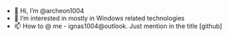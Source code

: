- 👋 Hi, I’m @archeon1004
- 👀 I’m interested in mostly in Windows related technologies
- 📫 How to @ me  - ignas1004@outlook. Just mention in the title [github]

<!---
archeon1004/archeon1004 is a ✨ special ✨ repository because its `README.md` (this file) appears on your GitHub profile.
You can click the Preview link to take a look at your changes.
--->

